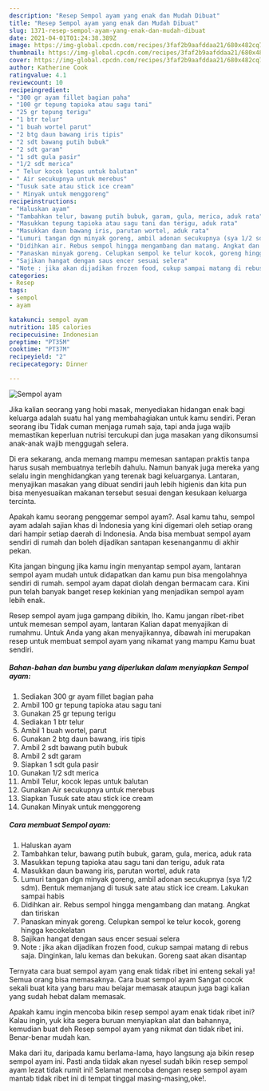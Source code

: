 ```yaml
---
description: "Resep Sempol ayam yang enak dan Mudah Dibuat"
title: "Resep Sempol ayam yang enak dan Mudah Dibuat"
slug: 1371-resep-sempol-ayam-yang-enak-dan-mudah-dibuat
date: 2021-04-01T01:24:38.389Z
image: https://img-global.cpcdn.com/recipes/3faf2b9aafddaa21/680x482cq70/sempol-ayam-foto-resep-utama.jpg
thumbnail: https://img-global.cpcdn.com/recipes/3faf2b9aafddaa21/680x482cq70/sempol-ayam-foto-resep-utama.jpg
cover: https://img-global.cpcdn.com/recipes/3faf2b9aafddaa21/680x482cq70/sempol-ayam-foto-resep-utama.jpg
author: Katherine Cook
ratingvalue: 4.1
reviewcount: 10
recipeingredient:
- "300 gr ayam fillet bagian paha"
- "100 gr tepung tapioka atau sagu tani"
- "25 gr tepung terigu"
- "1 btr telur"
- "1 buah wortel parut"
- "2 btg daun bawang iris tipis"
- "2 sdt bawang putih bubuk"
- "2 sdt garam"
- "1 sdt gula pasir"
- "1/2 sdt merica"
- " Telur kocok lepas untuk balutan"
- " Air secukupnya untuk merebus"
- "Tusuk sate atau stick ice cream"
- " Minyak untuk menggoreng"
recipeinstructions:
- "Haluskan ayam"
- "Tambahkan telur, bawang putih bubuk, garam, gula, merica, aduk rata"
- "Masukkan tepung tapioka atau sagu tani dan terigu, aduk rata"
- "Masukkan daun bawang iris, parutan wortel, aduk rata"
- "Lumuri tangan dgn minyak goreng, ambil adonan secukupnya (sya 1/2 sdm). Bentuk memanjang di tusuk sate atau stick ice cream. Lakukan sampai habis"
- "Didihkan air. Rebus sempol hingga mengambang dan matang. Angkat dan tiriskan"
- "Panaskan minyak goreng. Celupkan sempol ke telur kocok, goreng hingga kecokelatan"
- "Sajikan hangat dengan saus encer sesuai selera"
- "Note : jika akan dijadikan frozen food, cukup sampai matang di rebus saja. Dinginkan, lalu kemas dan bekukan. Goreng saat akan disantap"
categories:
- Resep
tags:
- sempol
- ayam

katakunci: sempol ayam 
nutrition: 185 calories
recipecuisine: Indonesian
preptime: "PT35M"
cooktime: "PT37M"
recipeyield: "2"
recipecategory: Dinner

---
```



![Sempol ayam](https://img-global.cpcdn.com/recipes/3faf2b9aafddaa21/680x482cq70/sempol-ayam-foto-resep-utama.jpg)

Jika kalian seorang yang hobi masak, menyediakan hidangan enak bagi keluarga adalah suatu hal yang membahagiakan untuk kamu sendiri. Peran seorang ibu Tidak cuman menjaga rumah saja, tapi anda juga wajib memastikan keperluan nutrisi tercukupi dan juga masakan yang dikonsumsi anak-anak wajib menggugah selera.

Di era  sekarang, anda memang mampu memesan santapan praktis tanpa harus susah membuatnya terlebih dahulu. Namun banyak juga mereka yang selalu ingin menghidangkan yang terenak bagi keluarganya. Lantaran, menyajikan masakan yang dibuat sendiri jauh lebih higienis dan kita pun bisa menyesuaikan makanan tersebut sesuai dengan kesukaan keluarga tercinta. 



Apakah kamu seorang penggemar sempol ayam?. Asal kamu tahu, sempol ayam adalah sajian khas di Indonesia yang kini digemari oleh setiap orang dari hampir setiap daerah di Indonesia. Anda bisa membuat sempol ayam sendiri di rumah dan boleh dijadikan santapan kesenanganmu di akhir pekan.

Kita jangan bingung jika kamu ingin menyantap sempol ayam, lantaran sempol ayam mudah untuk didapatkan dan kamu pun bisa mengolahnya sendiri di rumah. sempol ayam dapat diolah dengan bermacam cara. Kini pun telah banyak banget resep kekinian yang menjadikan sempol ayam lebih enak.

Resep sempol ayam juga gampang dibikin, lho. Kamu jangan ribet-ribet untuk memesan sempol ayam, lantaran Kalian dapat menyajikan di rumahmu. Untuk Anda yang akan menyajikannya, dibawah ini merupakan resep untuk membuat sempol ayam yang nikamat yang mampu Kamu buat sendiri.

<!--inarticleads1-->

##### Bahan-bahan dan bumbu yang diperlukan dalam menyiapkan Sempol ayam:

1. Sediakan 300 gr ayam fillet bagian paha
1. Ambil 100 gr tepung tapioka atau sagu tani
1. Gunakan 25 gr tepung terigu
1. Sediakan 1 btr telur
1. Ambil 1 buah wortel, parut
1. Gunakan 2 btg daun bawang, iris tipis
1. Ambil 2 sdt bawang putih bubuk
1. Ambil 2 sdt garam
1. Siapkan 1 sdt gula pasir
1. Gunakan 1/2 sdt merica
1. Ambil  Telur, kocok lepas untuk balutan
1. Gunakan  Air secukupnya untuk merebus
1. Siapkan Tusuk sate atau stick ice cream
1. Gunakan  Minyak untuk menggoreng




<!--inarticleads2-->

##### Cara membuat Sempol ayam:

1. Haluskan ayam
1. Tambahkan telur, bawang putih bubuk, garam, gula, merica, aduk rata
1. Masukkan tepung tapioka atau sagu tani dan terigu, aduk rata
1. Masukkan daun bawang iris, parutan wortel, aduk rata
1. Lumuri tangan dgn minyak goreng, ambil adonan secukupnya (sya 1/2 sdm). Bentuk memanjang di tusuk sate atau stick ice cream. Lakukan sampai habis
1. Didihkan air. Rebus sempol hingga mengambang dan matang. Angkat dan tiriskan
1. Panaskan minyak goreng. Celupkan sempol ke telur kocok, goreng hingga kecokelatan
1. Sajikan hangat dengan saus encer sesuai selera
1. Note : jika akan dijadikan frozen food, cukup sampai matang di rebus saja. Dinginkan, lalu kemas dan bekukan. Goreng saat akan disantap




Ternyata cara buat sempol ayam yang enak tidak ribet ini enteng sekali ya! Semua orang bisa memasaknya. Cara buat sempol ayam Sangat cocok sekali buat kita yang baru mau belajar memasak ataupun juga bagi kalian yang sudah hebat dalam memasak.

Apakah kamu ingin mencoba bikin resep sempol ayam enak tidak ribet ini? Kalau ingin, yuk kita segera buruan menyiapkan alat dan bahannya, kemudian buat deh Resep sempol ayam yang nikmat dan tidak ribet ini. Benar-benar mudah kan. 

Maka dari itu, daripada kamu berlama-lama, hayo langsung aja bikin resep sempol ayam ini. Pasti anda tiidak akan nyesel sudah bikin resep sempol ayam lezat tidak rumit ini! Selamat mencoba dengan resep sempol ayam mantab tidak ribet ini di tempat tinggal masing-masing,oke!.

